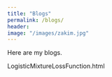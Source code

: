 ```yaml
---
title: "Blogs"
permalink: /blogs/
header:
image: "/images/zakim.jpg"
---
```


Here are my blogs.

LogisticMixtureLossFunction.html
